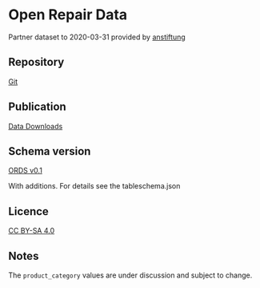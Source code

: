 # Open Repair Data

Partner dataset to 2020-03-31 provided by [anstiftung](https://anstiftung.de/selbermachen/reparatur-initiativen)

## Repository

[Git](https://github.com/openrepair)

## Publication

[Data Downloads](https://openrepair.org/open-data/downloads/)

## Schema version

[ORDS v0.1](https://docs.google.com/document/d/1zR7GO2Jot_1g7QFPNo5R9wgEFXYo9CiyByM264BAsB4/)

With additions. For details see the tableschema.json

## Licence

[CC BY-SA 4.0](https://creativecommons.org/licenses/by-sa/4.0/)

## Notes

The `product_category` values are under discussion and subject to change.
